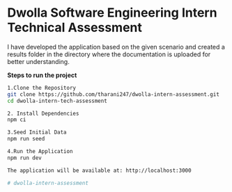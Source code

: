 
# Dwolla Software Engineering Intern Technical Assessment
I have developed the application based on the given scenario and created a results folder in the directory where the documentation is uploaded for better understanding.

**Steps to run the project**
```bash
1.Clone the Repository
git clone https://github.com/tharani247/dwolla-intern-assessment.git
cd dwolla-intern-tech-assessment

2. Install Dependencies
npm ci

3.Seed Initial Data
npm run seed

4.Run the Application
npm run dev

The application will be available at: http://localhost:3000

# dwolla-intern-assessment

